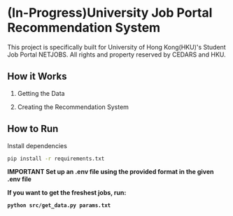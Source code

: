# (In-Progress)University Job Portal Recommendation System
This project is specifically built for University of Hong Kong(HKU)'s Student Job Portal NETJOBS. All rights and property reserved by CEDARS and HKU.

## How it Works

1. Getting the Data

2. Creating the Recommendation System

## How to Run
Install dependencies
```bash
pip install -r requirements.txt
```
<strong>IMPORTANT<strong>
Set up an .env file using the provided format in the given .env file

If you want to get the freshest jobs, run:
```bash
python src/get_data.py params.txt
```
